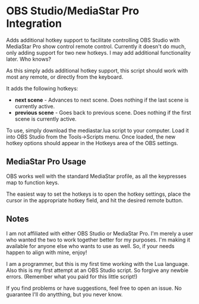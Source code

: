 # OBS Studio/MediaStar Pro Integration
Adds additional hotkey support to facilitate controlling OBS Studio with MediaStar Pro show control remote control. Currently it doesn't do much, only adding support for two new hotkeys. I may add additional functionality later. Who knows?

As this simply adds additional hotkey support, this script should work with most any remote, or directly from the keyboard.

It adds the following hotkeys:
  * **next scene** - Advances to next scene. Does nothing if the last scene is currently active.
  * **previous scene** - Goes back to previous scene. Does nothing if the first scene is currently active.
 
To use, simply download the mediastar.lua script to your computer. Load it into OBS Studio from the Tools->Scripts menu. Once loaded, the new hotkey options should appear in the Hotkeys area of the OBS settings.
  
## MediaStar Pro Usage
OBS works well with the standard MediaStar profile, as all the keypresses map to function keys.

The easiest way to set the hotkeys is to open the hotkey settings, place the cursor in the appropriate hotkey field, and hit the desired remote button.

## Notes
I am not affiliated with either OBS Studio or MediaStar Pro. I'm merely a user who wanted the two to work together better for my purposes. I'm making it available for anyone else who wants to use as well. So, if your needs happen to align with mine, enjoy!

I am a programmer, but this is my first time working with the Lua language. Also this is my first attempt at an OBS Studio script. So forgive any newbie errors. (Remember what you paid for this little script!)

If you find problems or have suggestions, feel free to open an issue. No guarantee I'll do anytthing, but you never know.
